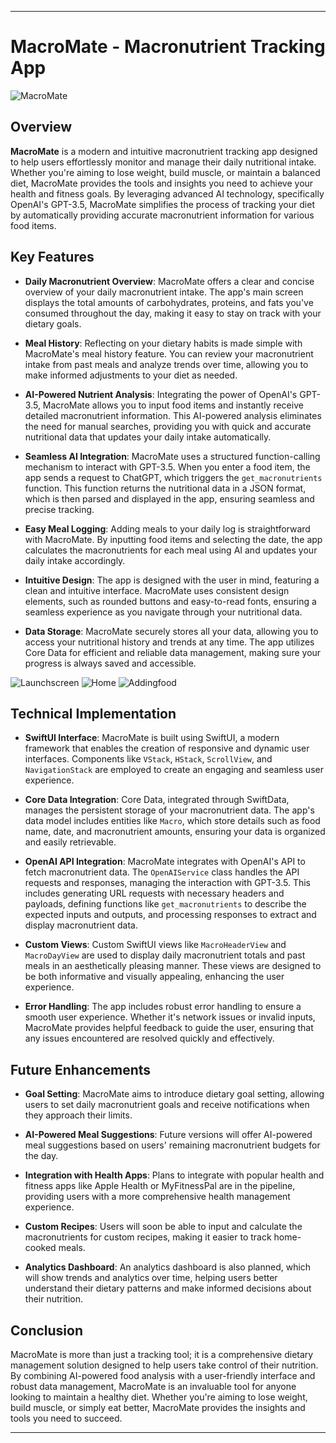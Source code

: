 

---

# MacroMate - Macronutrient Tracking App

![MacroMate](https://github.com/user-attachments/assets/b75e4cb9-4a32-43ad-9f91-2e3a477f824b)

## Overview

**MacroMate** is a modern and intuitive macronutrient tracking app designed to help users effortlessly monitor and manage their daily nutritional intake. Whether you're aiming to lose weight, build muscle, or maintain a balanced diet, MacroMate provides the tools and insights you need to achieve your health and fitness goals. By leveraging advanced AI technology, specifically OpenAI's GPT-3.5, MacroMate simplifies the process of tracking your diet by automatically providing accurate macronutrient information for various food items.

## Key Features

- **Daily Macronutrient Overview**: MacroMate offers a clear and concise overview of your daily macronutrient intake. The app's main screen displays the total amounts of carbohydrates, proteins, and fats you've consumed throughout the day, making it easy to stay on track with your dietary goals.

- **Meal History**: Reflecting on your dietary habits is made simple with MacroMate's meal history feature. You can review your macronutrient intake from past meals and analyze trends over time, allowing you to make informed adjustments to your diet as needed.

- **AI-Powered Nutrient Analysis**: Integrating the power of OpenAI's GPT-3.5, MacroMate allows you to input food items and instantly receive detailed macronutrient information. This AI-powered analysis eliminates the need for manual searches, providing you with quick and accurate nutritional data that updates your daily intake automatically.

- **Seamless AI Integration**: MacroMate uses a structured function-calling mechanism to interact with GPT-3.5. When you enter a food item, the app sends a request to ChatGPT, which triggers the `get_macronutrients` function. This function returns the nutritional data in a JSON format, which is then parsed and displayed in the app, ensuring seamless and precise tracking.

- **Easy Meal Logging**: Adding meals to your daily log is straightforward with MacroMate. By inputting food items and selecting the date, the app calculates the macronutrients for each meal using AI and updates your daily intake accordingly.

- **Intuitive Design**: The app is designed with the user in mind, featuring a clean and intuitive interface. MacroMate uses consistent design elements, such as rounded buttons and easy-to-read fonts, ensuring a seamless experience as you navigate through your nutritional data.

- **Data Storage**: MacroMate securely stores all your data, allowing you to access your nutritional history and trends at any time. The app utilizes Core Data for efficient and reliable data management, making sure your progress is always saved and accessible.

![Launchscreen](https://github.com/user-attachments/assets/2ef85f5e-5aad-41ae-8241-5d75c7b7c392)
![Home](https://github.com/user-attachments/assets/a16d4323-ee22-46c0-95d0-d54483976cae)
![Addingfood](https://github.com/user-attachments/assets/730a2cd4-9a5d-423c-b892-89bc8f1d6a56)

## Technical Implementation

- **SwiftUI Interface**: MacroMate is built using SwiftUI, a modern framework that enables the creation of responsive and dynamic user interfaces. Components like `VStack`, `HStack`, `ScrollView`, and `NavigationStack` are employed to create an engaging and seamless user experience.

- **Core Data Integration**: Core Data, integrated through SwiftData, manages the persistent storage of your macronutrient data. The app's data model includes entities like `Macro`, which store details such as food name, date, and macronutrient amounts, ensuring your data is organized and easily retrievable.

- **OpenAI API Integration**: MacroMate integrates with OpenAI's API to fetch macronutrient data. The `OpenAIService` class handles the API requests and responses, managing the interaction with GPT-3.5. This includes generating URL requests with necessary headers and payloads, defining functions like `get_macronutrients` to describe the expected inputs and outputs, and processing responses to extract and display macronutrient data.

- **Custom Views**: Custom SwiftUI views like `MacroHeaderView` and `MacroDayView` are used to display daily macronutrient totals and past meals in an aesthetically pleasing manner. These views are designed to be both informative and visually appealing, enhancing the user experience.

- **Error Handling**: The app includes robust error handling to ensure a smooth user experience. Whether it's network issues or invalid inputs, MacroMate provides helpful feedback to guide the user, ensuring that any issues encountered are resolved quickly and effectively.

## Future Enhancements

- **Goal Setting**: MacroMate aims to introduce dietary goal setting, allowing users to set daily macronutrient goals and receive notifications when they approach their limits.

- **AI-Powered Meal Suggestions**: Future versions will offer AI-powered meal suggestions based on users' remaining macronutrient budgets for the day.

- **Integration with Health Apps**: Plans to integrate with popular health and fitness apps like Apple Health or MyFitnessPal are in the pipeline, providing users with a more comprehensive health management experience.

- **Custom Recipes**: Users will soon be able to input and calculate the macronutrients for custom recipes, making it easier to track home-cooked meals.

- **Analytics Dashboard**: An analytics dashboard is also planned, which will show trends and analytics over time, helping users better understand their dietary patterns and make informed decisions about their nutrition.

## Conclusion

MacroMate is more than just a tracking tool; it is a comprehensive dietary management solution designed to help users take control of their nutrition. By combining AI-powered food analysis with a user-friendly interface and robust data management, MacroMate is an invaluable tool for anyone looking to maintain a healthy diet. Whether you're aiming to lose weight, build muscle, or simply eat better, MacroMate provides the insights and tools you need to succeed.

---
